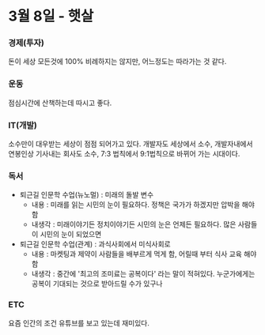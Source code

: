 # 3월 8일 - 햇살

### 경제\(투자\)

돈이 세상 모든것에 100% 비례하지는 않지만, 어느정도는 따라가는 것 같다.   

### 운동

 점심시간에 산책하는데 따시고 좋다.    

### IT\(개발\)

소수만이 대우받는 세상이 점점 되어가고 있다. 개발자도 세상에서 소수, 개발자내에서 연봉인상 기사내는 회사도 소수, 7:3 법칙에서 9:1법칙으로 바뀌어 가는 시대이다.   

### 독서

* 퇴근길 인문학 수업\(뉴노멀\) : 미래의 돌발 변수
  * 내용 : 미래를 읽는 시민의 눈이 필요하다. 정책은 국가가 하겠지만 압박을 해야함
  * 내생각 : 미래이야기든 정치이야기든 시민의 눈은 언제든 필요하다. 많은 사람들이 시민의 눈이 되었으면
* 퇴근길 인문학 수업\(관계\) : 과식사회에서 미식사회로
  * 내용 : 마켓팅과 제약이 사람들을 배부르게 먹게 함, 어릴때 부터 식사 교육 해야함
  * 내생각 : 중간에 '최고의 조미료는 공복이다' 라는 말이 적혀있다. 누군가에게는 공복이 기대되는 것으로 받아드릴 수가 있구나

### ETC

요즘 인간의 조건 유튜브를 보고 있는데 재미있다.  

